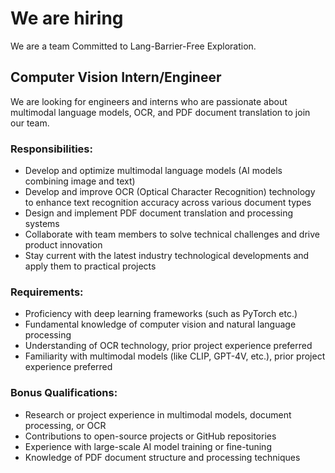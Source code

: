 We are hiring
===
We are a team Committed to Lang-Barrier-Free Exploration.


## Computer Vision Intern/Engineer

We are looking for engineers and interns who are passionate about multimodal language models, OCR, and PDF document translation to join our team.

### Responsibilities:
- Develop and optimize multimodal language models (AI models combining image and text)
- Develop and improve OCR (Optical Character Recognition) technology to enhance text recognition accuracy across various document types
- Design and implement PDF document translation and processing systems
- Collaborate with team members to solve technical challenges and drive product innovation
- Stay current with the latest industry technological developments and apply them to practical projects

### Requirements:
- Proficiency with deep learning frameworks (such as PyTorch etc.)
- Fundamental knowledge of computer vision and natural language processing
- Understanding of OCR technology, prior project experience preferred
- Familiarity with multimodal models (like CLIP, GPT-4V, etc.), prior project experience preferred

### Bonus Qualifications:
- Research or project experience in multimodal models, document processing, or OCR
- Contributions to open-source projects or GitHub repositories
- Experience with large-scale AI model training or fine-tuning
- Knowledge of PDF document structure and processing techniques
